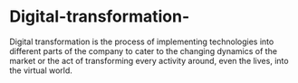 # Digital-transformation-
Digital transformation is the process of implementing technologies into different parts of the company to cater to the changing dynamics of the market or the act of transforming every activity around, even the lives, into the virtual world. 
